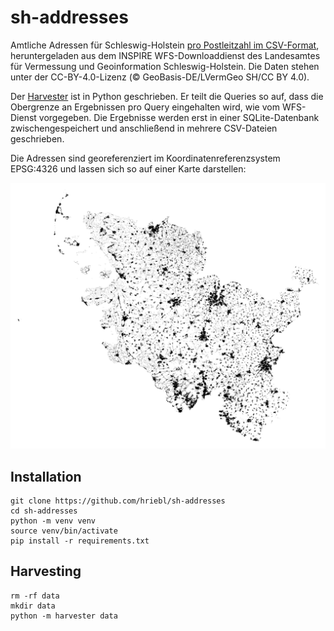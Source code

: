 # sh-addresses

Amtliche Adressen für Schleswig-Holstein [pro Postleitzahl im CSV-Format](data), heruntergeladen aus dem INSPIRE WFS-Downloaddienst des Landesamtes für Vermessung und Geoinformation Schleswig-Holstein. Die Daten stehen unter der CC-BY-4.0-Lizenz (© GeoBasis-DE/LVermGeo SH/CC BY 4.0).

Der [Harvester](harvester) ist in Python geschrieben. Er teilt die Queries so auf, dass die Obergrenze an Ergebnissen pro Query eingehalten wird, wie vom WFS-Dienst vorgegeben. Die Ergebnisse werden erst in einer SQLite-Datenbank zwischengespeichert und anschließend in mehrere CSV-Dateien geschrieben.

Die Adressen sind georeferenziert im Koordinatenreferenzsystem EPSG:4326 und lassen sich so auf einer Karte darstellen:

![Kartendarstellung der Adressen](assets/map.png)

## Installation

```
git clone https://github.com/hriebl/sh-addresses
cd sh-addresses
python -m venv venv
source venv/bin/activate
pip install -r requirements.txt
```

## Harvesting

```
rm -rf data
mkdir data
python -m harvester data
```
